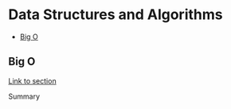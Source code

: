 # Data Structures and Algorithms <!-- omit in toc -->

- [Big O](#big-o)

## Big O

[Link to section](BIG_O/README.md)

Summary
